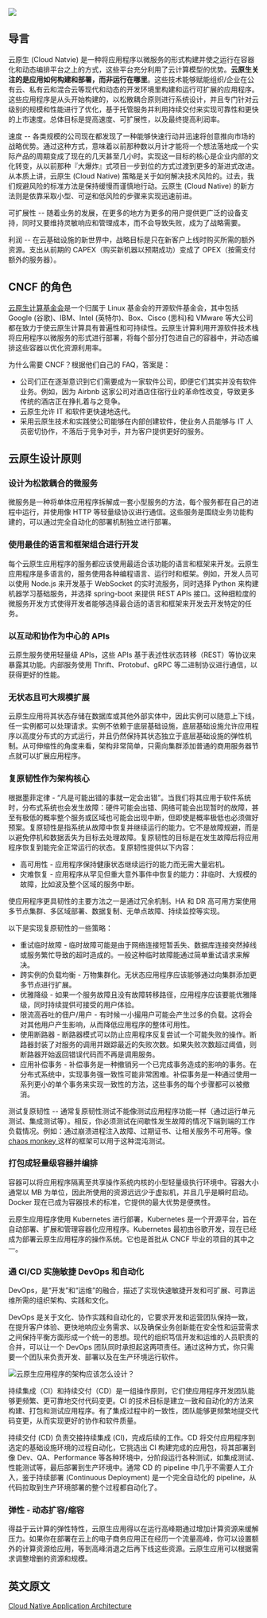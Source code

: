 ![](https://miro.medium.com/max/1400/1*xLYfw-LedpyFA-Fouzly6A.jpeg)

## 导言

云原生 (Cloud Natvie) 是一种将应用程序以微服务的形式构建并使之运行在容器化和动态编排平台之上的方式，这些平台充分利用了云计算模型的优势。**云原生关注的是应用如何构建和部署，而非运行在哪里**。这些技术能够赋能组织/企业在公有云、私有云和混合云等现代和动态的开发环境里构建和运行可扩展的应用程序。这些应用程序是从头开始构建的，以松散耦合原则进行系统设计，并且专门针对云级别的规模和性能进行了优化，基于托管服务并利用持续交付来实现可靠性和更快的上市速度。总体目标是提高速度、可扩展性，以及最终提高利润率。

速度 -- 各类规模的公司现在都发现了一种能够快速行动并迅速将创意推向市场的战略优势。通过这种方式，意味着以前那种数以月计才能将一个想法落地成一个实际产品的周期变成了现在的几天甚至几小时。实现这一目标的核心是企业内部的文化转变，从以前那种『大爆炸』式项目一步到位的方式过渡到更多的渐进式改进。从本质上讲，云原生 (Cloud Native) 策略是关于如何解决技术风险的。过去，我们规避风险的标准方法是保持缓慢而谨慎地行动。云原生 (Cloud Native) 的新方法则是依靠采取小型、可逆和低风险的步骤来实现迅速前进。

可扩展性 -- 随着业务的发展，在更多的地方为更多的用户提供更广泛的设备支持，同时又要维持灵敏响应和管理成本，而不会导致失败，成为了战略需要。

利润 -- 在云基础设施的新世界中，战略目标是只在新客户上线时购买所需的额外资源。支出从前期的 CAPEX（购买新机器以预期成功）变成了 OPEX（按需支付额外的服务器）。

## CNCF 的角色

[云原生计算基金会](https://www.cncf.io/)是一个归属于 Linux 基金会的开源软件基金会，其中包括 Google (谷歌)、IBM、Intel (英特尔)、Box、Cisco (思科)和 VMware 等大公司都在致力于使云原生计算具有普遍性和可持续性。云原生计算利用开源软件技术栈将应用程序以微服务的形式进行部署，将每个部分打包进自己的容器中，并动态编排这些容器以优化资源利用率。

为什么需要 CNCF？根据他们自己的 FAQ，答案是：

- 公司们正在逐渐意识到它们需要成为一家软件公司，即便它们其实并没有软件业务。例如，因为 Airbnb 这家公司对酒店住宿行业的革命性改变，导致更多传统的酒店正在挣扎着与之竞争。
- 云原生允许 IT 和软件更快速地迭代。
- 采用云原生技术和实践使公司能够在内部创建软件，使业务人员能够与 IT 人员密切协作，不落后于竞争对手，并为客户提供更好的服务。

## 云原生设计原则

### 设计为松散耦合的微服务

微服务是一种将单体应用程序拆解成一套小型服务的方法，每个服务都在自己的进程中运行，并使用像 HTTP 等轻量级协议进行通信。这些服务是围绕业务功能构建的，可以通过完全自动化的部署机制独立进行部署。

### 使用最佳的语言和框架组合进行开发

每个云原生应用程序的服务都应该使用最适合该功能的语言和框架来开发。云原生应用程序是多语言的，服务使用各种编程语言、运行时和框架。例如，开发人员可以使用 Node.js 来开发基于 WebSocket 的实时流服务，同时选择 Python 来构建机器学习基础服务，并选择 spring-boot 来提供 REST APIs 接口。这种细粒度的微服务开发方式使得开发者能够选择最合适的语言和框架来开发去开发特定的任务。

### 以互动和协作为中心的 APIs

云原生服务使用轻量级 APIs，这些 APIs 基于表述性状态转移（REST）等协议来暴露其功能。内部服务使用 Thrift、Protobuf、gRPC 等二进制协议进行通信，以获得更好的性能。

### 无状态且可大规模扩展

云原生应用将其状态存储在数据库或其他外部实体中，因此实例可以随意上下线，任一实例都可以处理请求。实例不依赖于底层基础设施，底层基础设施允许应用程序以高度分布式的方式运行，并且仍然保持其状态独立于底层基础设施的弹性机制。从可伸缩性的角度来看，架构非常简单，只需向集群添加普通的商用服务器节点就可以扩展应用程序。

### 复原韧性作为架构核心

根据墨菲定律 - “凡是可能出错的事就一定会出错”。当我们将其应用于软件系统时，分布式系统也会发生故障：硬件可能会出错、网络可能会出现暂时的故障，甚至有极低的概率整个服务或区域也可能会出现中断，但即使是概率极低也必须做好预案。复原韧性是指系统从故障中恢复并继续运行的能力。它不是故障规避，而是以避免停机和数据丢失为目标去处理故障。复原韧性的目标是在发生故障后将应用程序恢复到能完全正常运行的状态。复原韧性提供以下内容：

- 高可用性 - 应用程序保持健康状态继续运行的能力而无需大量宕机。
- 灾难恢复 - 应用程序从罕见但重大意外事件中恢复的能力：非临时、大规模的故障，比如波及整个区域的服务中断。

使应用程序更具韧性的主要方法之一是通过冗余机制。HA 和 DR 高可用方案使用多节点集群、多区域部署、数据复制、无单点故障、持续监控等实现。

以下是实现复原韧性的一些策略：

- 重试临时故障 - 临时故障可能是由于网络连接短暂丢失、数据库连接突然掉线或服务繁忙导致的超时造成的。一般这种临时故障能通过简单重试请求来解决。
- 跨实例的负载均衡 - 万物集群化。无状态应用程序应该能够通过向集群添加更多节点进行扩展。
- 优雅降级 - 如果一个服务故障且没有故障转移路径，应用程序应该要能优雅降级，同时持续提供可接受的用户体验。
- 限流高吞吐的佃户/用户 - 有时候一小撮用户可能会产生过多的负载。这将会对其他用户产生影响，从而降低应用程序的整体可用性。
- 使用断路器 - 断路器模式可以防止应用程序反复尝试一个可能失败的操作。断路器封装了对服务的调用并跟踪最近的失败次数。如果失败次数超过阈值，则断路器开始返回错误代码而不再是调用服务。
- 应用补偿事务 - 补偿事务是一种撤销另一个已完成事务造成的影响的事务。在分布式系统中，实现事务强一致性可能非常困难。补偿事务是一种通过使用一系列更小的单个事务来实现一致性的方法，这些事务的每个步骤都可以被撤消。

测试复原韧性 -- 通常复原韧性测试不能像测试应用程序功能一样（通过运行单元测试、集成测试等）。相反，你必须测试在间歇性发生故障的情况下端到端的工作负载情况。例如：通过崩溃进程注入故障、过期证书、让相关服务不可用等。像[ chaos monkey ](https://github.com/Netflix/chaosmonkey)这样的框架可以用于这种混沌测试。

### 打包成轻量级容器并编排

容器可以将应用程序隔离至共享操作系统内核的小型轻量级执行环境中。容器大小通常以 MB 为单位，因此所使用的资源远远少于虚拟机，并且几乎是瞬时启动。Docker 现在已成为容器技术的标准，它提供的最大优势是便携性。

云原生应用程序使用 Kubernetes 进行部署，Kubernetes 是一个开源平台，旨在自动部署、扩展和管理容器化应用程序。Kubernetes 最初由谷歌开发，现在已经成为部署云原生应用程序的操作系统。它也是首批从 CNCF 毕业的项目的其中之一。

### 通 CI/CD 实施敏捷 DevOps 和自动化

DevOps，是“开发”和“运维”的融合，描述了实现快速敏捷开发和可扩展、可靠运维所需的组织架构、实践和文化。

DevOps 是关于文化、协作实践和自动化的，它要求开发和运营团队保持一致，在提升客户体验、更快地响应业务需求、以及确保业务创新能在安全性和运营需求之间保持平衡方面形成一个统一的思想。现代的组织笃信开发和运维的人员职责的合并，可以让一个 DevOps 团队同时承担起这两项责任。通过这种方式，你只需要一个团队来负责开发、部署以及在生产环境运行软件。

![云原生应用程序的架构应该怎么设计？](https://static001.infoq.cn/resource/image/24/7a/2446f1fd6679a96307119378dd66e87a.png)

持续集成（CI）和持续交付（CD）是一组操作原则，它们使应用程序开发团队能够更频繁、更可靠地交付代码变更。CI 的技术目标是建立一致和自动化的方法来构建、打包和测试应用程序。有了集成过程中的一致性，团队能够更频繁地提交代码变更，从而实现更好的协作和软件质量。

持续交付 (CD) 负责交接持续集成 (CI)，完成后续的工作。CD 将交付应用程序到选定的基础设施环境的过程自动化，它挑选出 CI 构建完成的应用包，将其部署到像 Dev、QA、Performance 等各种环境中，分阶段运行各种测试，如集成测试、性能测试等，最后部署到生产环境中。通常 CD 的 pipeline 中几乎不需要人工介入，鉴于持续部署 (Continuous Deployment) 是一个完全自动化的 pipeline，从代码拉取到生产环境部署的整个过程都自动化了。

### 弹性 - 动态扩容/缩容

得益于云计算的弹性特性，云原生应用得以在运行高峰期通过增加计算资源来缓解压力。如果你在部署在云上的电子商务应用正在经历一个流量高峰，你可以设置额外的计算资源给应用，等到高峰消退之后再下线这些资源。云原生应用可以根据需求调整增删的资源和规模。

## 英文原文

[Cloud Native Application Architecture](https://medium.com/walmartlabs/cloud-native-application-architecture-a84ddf378f82)